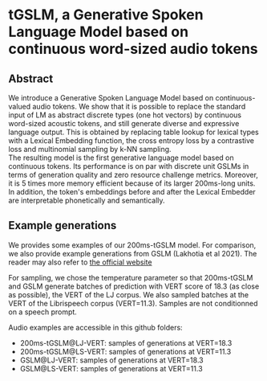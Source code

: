 # tGSLM, a Generative Spoken Language Model based on continuous word-sized audio tokens

## Abstract

We introduce a Generative Spoken Language Model based on continuous-valued audio tokens. 
We show that it is possible to replace the standard input of LM as abstract discrete types (one hot vectors) by continuous word-sized acoustic tokens, and still generate diverse and expressive language output. This is obtained by replacing table lookup for lexical types with a Lexical Embedding function, the cross entropy loss by a contrastive loss and multinomial sampling by k-NN sampling.  
The resulting model is the first generative language model based on continuous tokens. Its performance is on par with discrete unit GSLMs in terms of generation quality and zero resource challenge metrics. Moreover, it is 5 times more memory efficient because of its larger 200ms-long units. In addition, the token's embeddings before and after the Lexical Embedder are interpretable phonetically and semantically.

## Example generations

We provides some examples of our 200ms-tGSLM model. For comparison, we also provide example generations from GSLM (Lakhotia et al 2021). The reader may also refer to [the official website](https://speechbot.github.io/gslm/index.html)

For sampling, we chose the temperature parameter so that 200ms-tGSLM and GSLM generate batches of prediction with VERT score of 18.3 (as close as possible), the VERT of the LJ corpus. We also sampled batches at the VERT of the Librispeech corpus (VERT=11.3). Samples are not conditionned on a speech prompt.

Audio examples are accessible in this github folders:

- 200ms-tGSLM@LJ-VERT: samples of generations at VERT=18.3
- 200ms-tGSLM@LS-VERT: samples of generations at VERT=11.3
- GSLM@LJ-VERT: samples of generations at VERT=18.3
- GSLM@LS-VERT: samples of generations at VERT=11.3
